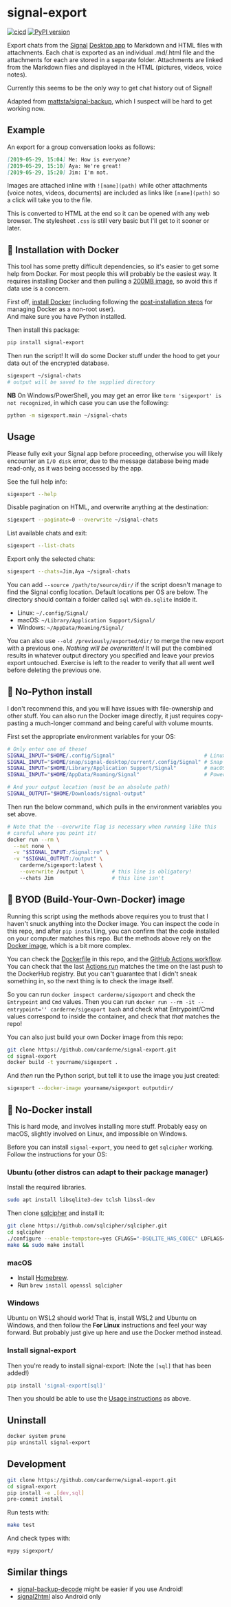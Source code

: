 # signal-export
[![cicd](https://github.com/carderne/signal-export/actions/workflows/cicd.yml/badge.svg)](https://github.com/carderne/signal-export/actions/workflows/cicd.yml)
[![PyPI version](https://badge.fury.io/py/signal-export.svg)](https://pypi.org/project/signal-export/)

Export chats from the [Signal](https://www.signal.org/) [Desktop app](https://www.signal.org/download/) to Markdown and HTML files with attachments. Each chat is exported as an individual .md/.html file and the attachments for each are stored in a separate folder. Attachments are linked from the Markdown files and displayed in the HTML (pictures, videos, voice notes).

Currently this seems to be the only way to get chat history out of Signal!

Adapted from [mattsta/signal-backup](https://github.com/mattsta/signal-backup), which I suspect will be hard to get working now.

## Example
An export for a group conversation looks as follows:
```markdown
[2019-05-29, 15:04] Me: How is everyone?
[2019-05-29, 15:10] Aya: We're great!
[2019-05-29, 15:20] Jim: I'm not.
```

Images are attached inline with `![name](path)` while other attachments (voice notes, videos, documents) are included as links like `[name](path)` so a click will take you to the file.

This is converted to HTML at the end so it can be opened with any web browser. The stylesheet `.css` is still very basic but I'll get to it sooner or later.

## 🚀 Installation with Docker
This tool has some pretty difficult dependencies, so it's easier to get some help from Docker.
For most people this will probably be the easiest way.
It requires installing Docker and then pulling a [200MB image](https://hub.docker.com/r/carderne/sigexport), so avoid this if data use is a concern.

First off, [install Docker](https://docs.docker.com/get-docker/) (including following the [post-installation steps](https://docs.docker.com/engine/install/linux-postinstall/) for managing Docker as a non-root user).  
And make sure you have Python installed.

Then install this package:
```bash
pip install signal-export
```

Then run the script!
It will do some Docker stuff under the hood to get your data out of the encrypted database.
```bash
sigexport ~/signal-chats
# output will be saved to the supplied directory
```

**NB** On Windows/PowerShell, you may get an error like `term 'sigexport' is not recognized`, in which case you can use the following:
```bash
python -m sigexport.main ~/signal-chats
```

## Usage
Please fully exit your Signal app before proceeding, otherwise you will likely encounter an `I/O disk` error, due to the message database being made read-only, as it was being accessed by the app.

See the full help info:
```bash
sigexport --help
```

Disable pagination on HTML, and overwrite anything at the destination:
```bash
sigexport --paginate=0 --overwrite ~/signal-chats
```

List available chats and exit:
```bash
sigexport --list-chats
```

Export only the selected chats:
```bash
sigexport --chats=Jim,Aya ~/signal-chats
```

You can add `--source /path/to/source/dir/` if the script doesn't manage to find the Signal config location.
Default locations per OS are below.
The directory should contain a folder called `sql` with `db.sqlite` inside it.
- Linux: `~/.config/Signal/`
- macOS: `~/Library/Application Support/Signal/`
- Windows: `~/AppData/Roaming/Signal/`

You can also use `--old /previously/exported/dir/` to merge the new export with a previous one.
_Nothing will be overwritten!_
It will put the combined results in whatever output directory you specified and leave your previos export untouched.
Exercise is left to the reader to verify that all went well before deleting the previous one.

## 🗻 No-Python install
I don't recommend this, and you will have issues with file-ownership and other stuff.
You can also run the Docker image directly, it just requires copy-pasting a much-longer command and being careful with volume mounts.

First set the appropriate environment variables for your OS:
```bash
# Only enter one of these!
SIGNAL_INPUT="$HOME/.config/Signal"                             # Linux
SIGNAL_INPUT="$HOME/snap/signal-desktop/current/.config/Signal" # Snap
SIGNAL_INPUT="$HOME/Library/Application Support/Signal"         # macOS
SIGNAL_INPUT="$HOME/AppData/Roaming/Signal"                     # Powershell

# And your output location (must be an absolute path)
SIGNAL_OUTPUT="$HOME/Downloads/signal-output"
```

Then run the below command, which pulls in the environment variables you set above.
```bash
# Note that the --overwrite flag is necessary when running like this
# careful where you point it!
docker run --rm \
  --net none \
  -v "$SIGNAL_INPUT:/Signal:ro" \
  -v "$SIGNAL_OUTPUT:/output" \
    carderne/sigexport:latest \
    --overwrite /output \         # this line is obligatory!
    --chats Jim                   # this line isn't
```

## 🗻 BYOD (Build-Your-Own-Docker) image
Running this script using the methods above requires you to trust that I haven't snuck anything into the Docker image.
You can inspect the code in this repo, and after `pip install`ing, you can confirm that the code installed on your computer matches this repo.
But the methods above rely on the [Docker image](https://hub.docker.com/r/carderne/sigexport), which is a bit more complex.

You can check the [Dockerfile](./Dockerfile) in this repo, and the [GitHub Actions workflow](./.github/workflows/cicd.yaml).
You can check that the last [Actions run](https://github.com/carderne/signal-export/actions) matches the time on the last push to the DockerHub registry.
But you can't guarantee that I didn't sneak something in, so the next thing is to check the image itself.

So you can run `docker inspect carderne/sigexport` and check the `Entrypoint` and `Cmd` values.
Then you can run `docker run --rm -it --entrypoint='' carderne/sigexport bash` and check what Entrypoint/Cmd values correspond to inside the container, and check that _that_ matches the repo!

You can also just build your own Docker image from this repo:
```bash
git clone https://github.com/carderne/signal-export.git
cd signal-export
docker build -t yourname/sigexport .
```

And _then_ run the Python script, but tell it to use the image you just created:
```bash
sigexport --docker-image yourname/sigexport outputdir/
```

## 🌋 No-Docker install
This is hard mode, and involves installing more stuff.
Probably easy on macOS, slightly involved on Linux, and impossible on Windows.

Before you can install `signal-export`, you need to get `sqlcipher` working.
Follow the instructions for your OS:

### Ubuntu (other distros can adapt to their package manager)
Install the required libraries.
```bash
sudo apt install libsqlite3-dev tclsh libssl-dev
```

Then clone [sqlcipher](https://github.com/sqlcipher/sqlcipher) and install it:
```bash
git clone https://github.com/sqlcipher/sqlcipher.git
cd sqlcipher
./configure --enable-tempstore=yes CFLAGS="-DSQLITE_HAS_CODEC" LDFLAGS="-lcrypto -lsqlite3"
make && sudo make install
```

### macOS
- Install [Homebrew](https://brew.sh).
- Run `brew install openssl sqlcipher`

### Windows
Ubuntu on WSL2 should work!
That is, install WSL2 and Ubuntu on Windows, and then follow the **For Linux** instructions and feel your way forward.
But probably just give up here and use the Docker method instead.

### Install signal-export
Then you're ready to install signal-export:
(Note the `[sql]` that has been added!)
```bash
pip install 'signal-export[sql]'
```

Then you should be able to use the [Usage instructions](#usage) as above.

## Uninstall
```bash
docker system prune
pip uninstall signal-export
```

## Development
```bash
git clone https://github.com/carderne/signal-export.git
cd signal-export
pip install -e .[dev,sql]
pre-commit install
```

Run tests with:
```bash
make test
```

And check types with:
```bash
mypy sigexport/
```

## Similar things
- [signal-backup-decode](https://github.com/pajowu/signal-backup-decode) might be easier if you use Android!
- [signal2html](https://github.com/GjjvdBurg/signal2html) also Android only
